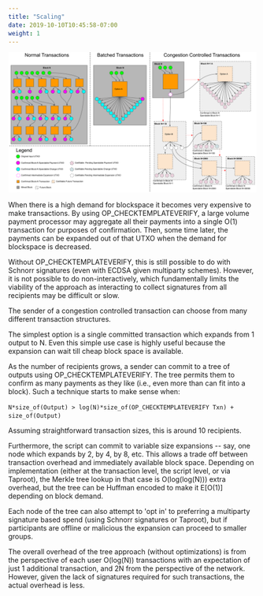 ```yaml
---
title: "Scaling"
date: 2019-10-10T10:45:58-07:00
weight: 1
---
```

![](/images/uses/scalepay.svg)

When there is a high demand for blockspace it becomes very expensive to make
transactions. By using OP_CHECKTEMPLATEVERIFY, a large volume payment processor may
aggregate all their payments into a single O(1) transaction for purposes of
confirmation. Then, some time later, the payments can be expanded out of that
UTXO when the demand for blockspace is decreased.

Without OP_CHECKTEMPLATEVERIFY, this is still possible to do with Schnorr signatures
(even with ECDSA given multiparty schemes). However, it is not possible to do
non-interactively, which fundamentally limits the viability of the approach as
interacting to collect signatures from all recipients may be difficult or slow.

The sender of a congestion controlled transaction can choose from many different
transaction structures.

The simplest option is a single committed transaction which expands from 1
output to N. Even this simple use case is highly useful because the expansion
can wait till cheap block space is available.

As the number of recipients grows, a sender can commit to a tree of outputs
using OP_CHECKTEMPLATEVERIFY. The tree permits them to confirm as many payments as they
like (i.e., even more than can fit into a block). Such a technique starts to
make sense when:

`N*size_of(Output) > log(N)*size_of(OP_CHECKTEMPLATEVERIFY Txn) + size_of(Output)`

Assuming straightforward transaction sizes, this is around 10
recipients.

Furthermore, the script can commit to variable size expansions -- say, one node
which expands by 2, by 4, by 8, etc. This allows a trade off between transaction
overhead and immediately available block space. Depending on implementation
(either at the transaction level, the script level, or via Taproot), the Merkle
tree lookup in that case is O(log(log(N))) extra overhead, but the tree can be
Huffman encoded to make it E[O(1)] depending on block demand.

Each node of the tree can also attempt to 'opt in' to preferring a multiparty
signature based spend (using Schnorr signatures or Taproot), but if participants
are offline or malicious the expansion can proceed to smaller groups.

The overall overhead of the tree approach (without optimizations) is from the
perspective of each user O(log(N)) transactions with an expectation of just 1
additional transaction, and 2N from the perspective of the network. However,
given the lack of signatures required for such transactions, the actual overhead
is less.

